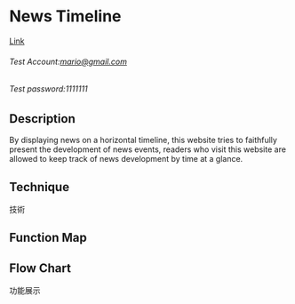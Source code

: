 # News Timeline
[Link](https://newstimeline-62758.web.app/)

###### Test Account:mario@gmail.com
###### Test password:1111111

## Description
By displaying news on a horizontal timeline, this website tries to faithfully present the development
of news events, readers who visit this website are allowed to keep track of news development by
time at a glance.

## Technique
技術


## Function Map

## Flow Chart

功能展示

